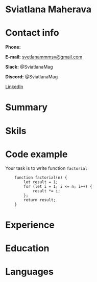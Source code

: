 # Sviatlana Maherava

# Contact info
  **Phone:**

  **E-mail:** svetlanammmsv@gmail.com

  **Slack:** @SviatlanaMag

  **Discord:** @SviatlanaMag

  [LinkedIn]()

# Summary



# Skils



# Code example
Your task is to write function `factorial`
```
    function factorial(n) {
        let result = 1;
        for (let i = 1; i <= n; i++) {
            result *= i;
        };
        return result;
    }
```

# Experience



# Education



# Languages